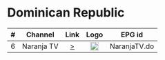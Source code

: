 <h1>Dominican Republic</h1>


| #   | Channel         | Link  | Logo | EPG id |
|:---:|:---------------:|:-----:|:----:|:------:|
| 6   | Naranja TV          | [>](https://live-01-01-tn.vodgc.net/TN24/index.m3u8) | <img height="20" src="https://www.lyngsat.com/logo/tv/nn/naranja-tv-do.png"/> | NaranjaTV.do |
